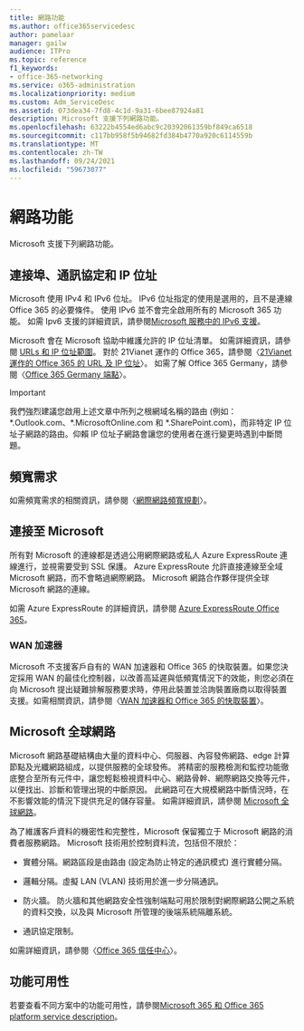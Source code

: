 ```yaml
---
title: 網路功能
ms.author: office365servicedesc
author: pamelaar
manager: gailw
audience: ITPro
ms.topic: reference
f1_keywords:
- office-365-networking
ms.service: o365-administration
ms.localizationpriority: medium
ms.custom: Adm_ServiceDesc
ms.assetid: 073dea34-7fd8-4c1d-9a31-6bee87924a81
description: Microsoft 支援下列網路功能。
ms.openlocfilehash: 63222b4554ed6abc9c20392061359bf849ca6518
ms.sourcegitcommit: c117bb958f5b94682fd384b4770a920c6114559b
ms.translationtype: MT
ms.contentlocale: zh-TW
ms.lasthandoff: 09/24/2021
ms.locfileid: "59673077"
---
```

# <a name="networking"></a>網路功能

Microsoft 支援下列網路功能。
  
## <a name="ports-protocols-and-ip-addresses"></a>連接埠、通訊協定和 IP 位址

Microsoft 使用 IPv4 和 IPv6 位址。 IPv6 位址指定的使用是選用的，且不是連線 Office 365 的必要條件。 使用 IPv6 並不會完全啟用所有的 Microsoft 365 功能。 如需 Ipv6 支援的詳細資訊，請參閱[Microsoft 服務中的 IPv6 支援](/office365/enterprise/ipv6-support)。
  
Microsoft 會在 Microsoft 協助中維護允許的 IP 位址清單。 如需詳細資訊，請參閱 [URLs 和 IP 位址範圍](/office365/enterprise/urls-and-ip-address-ranges)。 對於 21Vianet 運作的 Office 365，請參閱〈[21Vianet 運作的 Office 365 的 URL 及 IP 位址](/office365/enterprise/managing-office-365-endpoints)〉。 如需了解 Office 365 Germany，請參閱〈[Office 365 Germany 端點](https://support.office.com/article/Office-365-Germany-endpoints-8a113a50-0071-4155-bb8e-eba5a8dbd4c8)〉。
  
> [!IMPORTANT]
> 我們強烈建議您啟用上述文章中所列之根網域名稱的路由 (例如：\*.Outlook.com、\*.MicrosoftOnline.com 和 \*.SharePoint.com)，而非特定 IP 位址子網路的路由。仰賴 IP 位址子網路會讓您的使用者在進行變更時遇到中斷問題。 
  
## <a name="bandwidth-requirements"></a>頻寬需求

如需頻寬需求的相關資訊，請參閱〈[網際網路頻寬規劃](/office365/enterprise/network-planning-and-performance)〉。
  
## <a name="connecting-to-microsoft"></a>連接至 Microsoft

所有對 Microsoft 的連線都是透過公用網際網路或私人 Azure ExpressRoute 連線進行，並視需要受到 SSL 保護。 Azure ExpressRoute 允許直接連線至全域 Microsoft 網路，而不會略過網際網路。 Microsoft 網路合作夥伴提供全球 Microsoft 網路的連線。
  
如需 Azure ExpressRoute 的詳細資訊，請參閱 [Azure ExpressRoute Office 365](/microsoft-365/enterprise/azure-expressroute)。
  
### <a name="wan-accelerators"></a>WAN 加速器

Microsoft 不支援客戶自有的 WAN 加速器和 Office 365 的快取裝置。如果您決定採用 WAN 的最佳化控制器，以改善高延遲與低頻寬情況下的效能，則您必須在向 Microsoft 提出疑難排解服務要求時，停用此裝置並洽詢裝置廠商以取得裝置支援。如需相關資訊，請參閱〈[WAN 加速器和 Office 365 的快取裝置](https://support.microsoft.com/help/2690045/using-third-party-network-devices-or-solutions-with-office-365)〉。
  
## <a name="the-global-microsoft-network"></a>Microsoft 全球網路

Microsoft 網路基礎結構由大量的資料中心、伺服器、內容發佈網路、edge 計算節點及光纖網路組成，以提供服務的全球發佈。 將精密的服務檢測和監控功能徹底整合至所有元件中，讓您輕鬆檢視資料中心、網路骨幹、網際網路交換等元件，以便找出、診斷和管理出現的中斷原因。 此網路可在大規模網路中斷情況時，在不影響效能的情況下提供充足的儲存容量。 如需詳細資訊，請參閱 [Microsoft 全球網路](/azure/networking/microsoft-global-network)。 
  
為了維護客戶資料的機密性和完整性，Microsoft 保留獨立于 Microsoft 網路的消費者服務網路。 Microsoft 技術用於控制資料流，包括但不限於：
  
- 實體分隔。網路區段是由路由 (設定為防止特定的通訊模式) 進行實體分隔。
    
- 邏輯分隔。虛擬 LAN (VLAN) 技術用於進一步分隔通訊。
    
- 防火牆。 防火牆和其他網路安全性強制端點可用於限制對網際網路公開之系統的資料交換，以及與 Microsoft 所管理的後端系統隔離系統。 
    
- 通訊協定限制。
    
如需詳細資訊，請參閱〈[Office 365 信任中心](https://www.microsoft.com/trust-center)〉。 
  
## <a name="feature-availability"></a>功能可用性

若要查看不同方案中的功能可用性，請參閱[Microsoft 365 和 Office 365 platform service description](office-365-platform-service-description.md)。
